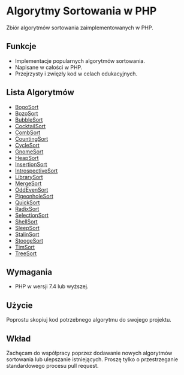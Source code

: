 # Algorytmy Sortowania w PHP

Zbiór algorytmów sortowania zaimplementowanych w PHP.

## Funkcje
- Implementacje popularnych algorytmów sortowania.
- Napisane w całości w PHP.
- Przejrzysty i zwięzły kod w celach edukacyjnych.

## Lista Algorytmów
- [BogoSort](Algorithms/BogoSort/README.md)
- [BozoSort](Algorithms/BozoSort/README.md)
- [BubbleSort](Algorithms/BubbleSort/README.md)
- [CocktailSort](Algorithms/CocktailSort/README.md)
- [CombSort](Algorithms/CombSort/README.md)
- [CountingSort](Algorithms/CountingSort/README.md)
- [CycleSort](Algorithms/CycleSort/README.md)
- [GnomeSort](Algorithms/GnomeSort/README.md)
- [HeapSort](Algorithms/HeapSort/README.md)
- [InsertionSort](Algorithms/InsertionSort/README.md)
- [IntrospectiveSort](Algorithms/IntrospectiveSort/README.md)
- [LibrarySort](Algorithms/LibrarySort/README.md)
- [MergeSort](Algorithms/MergeSort/README.md)
- [OddEvenSort](Algorithms/OddEvenSort/README.md)
- [PigeonholeSort](Algorithms/PigeonholeSort/README.md)
- [QuickSort](Algorithms/QuickSort/README.md)
- [RadixSort](Algorithms/RadixSort/README.md)
- [SelectionSort](Algorithms/SelectionSort/README.md)
- [ShellSort](Algorithms/ShellSort/README.md)
- [SleepSort](Algorithms/SleepSort/README.md)
- [StalinSort](Algorithms/StalinSort/README.md)
- [StoogeSort](Algorithms/StoogeSort/README.md)
- [TimSort](Algorithms/TimSort/README.md)
- [TreeSort](Algorithms/TreeSort/README.md)

## Wymagania
- PHP w wersji 7.4 lub wyższej.

## Użycie
Poprostu skopiuj kod potrzebnego algorytmu do swojego projektu.

## Wkład
Zachęcam do współpracy poprzez dodawanie nowych algorytmów sortowania lub ulepszanie istniejących.
Proszę tylko o przestrzeganie standardowego procesu pull request.